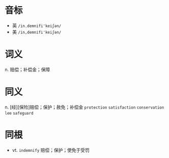 # 音标

- 英 `/inˌdemnifi'keiʃən/`
- 美 `/in,demnifi'keiʃən/`

# 词义

n. 赔偿；补偿金；保障


# 同义

n. [经][保险]赔偿；保护；赦免；补偿金
`protection` `satisfaction` `conservation` `lee` `safeguard`

# 同根

- vt. `indemnify` 赔偿；保护；使免于受罚

